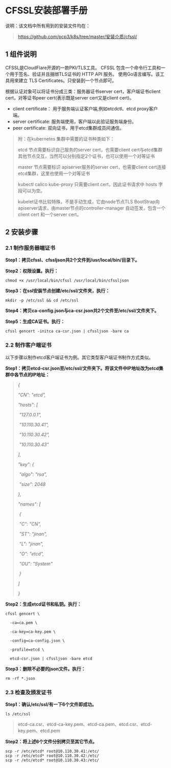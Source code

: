 # CFSSL安装部署手册

说明：该文档中所有用到的安装文件均在：

> https://github.com/pcp3/k8s/tree/master/安装介质/cfssl/

## 1 组件说明

CFSSL是CloudFlare开源的一款PKI/TLS工具。 CFSSL 包含一个命令行工具和一个用于签名、验证并且捆绑TLS证书的 HTTP API 服务。 使用Go语言编写。该工具用來建立 TLS Certificates。只安装到一个节点即可。

根据认证对象可以将证书分成三类：服务器证书server cert，客户端证书client cert，对等证书peer cert(表示既是server cert又是client cert)。

- client certificate： 用于服务端认证客户端,例如etcdctl、etcd proxy客户端。
- server certificate: 服务端使用，客户端以此验证服务端身份。
- peer certificate: 双向证书，用于etcd集群成员间通信。

> 附：在kubernetes 集群中需要的证书种类如下：
>
> etcd 节点需要标识自己服务的server cert，也需要client cert与etcd集群其他节点交互，当然可以分别指定2个证书，也可以使用一个对等证书
>
> master 节点需要标识 apiserver服务的server cert，也需要client cert连接etcd集群，这里也使用一个对等证书
>
> kubectl calico kube-proxy 只需要client cert，因此证书请求中 hosts 字段可以为空。
>
> kubelet证书比较特殊，不是手动生成，它由node节点TLS BootStrap向apiserver请求，由master节点的controller-manager 自动签发，包含一个client cert 和一个server cert。
>

## 2 安装步骤

### 2.1 制作服务器端证书

**Step1：拷贝cfssl、cfssljson共2个文件到/usr/local/bin/目录下。**

**Step2：权限设置。执行：**

```
chmod +x /usr/local/bin/cfssl /usr/local/bin/cfssljson
```

**Step3：在ssl安装节点创建/etc/ssl/文件夹，执行：**		

```
mkdir -p /etc/ssl && cd /etc/ssl
```

**Step4：拷贝ca-config.json与ca-csr.json共2个文件至/etc/ssl/文件夹下。**

**Step5：生成CA证书。执行：**

```
cfssl gencert -initca ca-csr.json | cfssljson -bare ca
```

### 2.2 制作客户端证书

以下步骤以制作etcd客户端证书为例。其它类型客户端证书制作方式类似。

**Step1：拷贝etcd-csr.json至/etc/ssl/文件夹下。将该文件中IP地址改为etcd集群中各节点的IP地址：**

> *{*
>
>   *"CN": "etcd",*
>
>   *"hosts": [*
>
> ​    *"127.0.0.1",*
>
> ​    *"10.110.30.41",*
>
> ​    *"10.110.30.42",*
>
> ​    *"10.110.30.43"*
>
>   *],*
>
>   *"key": {*
>
> ​    *"algo": "rsa",*
>
> ​    *"size": 2048*
>
>   *},*
>
>   *"names": [*
>
> ​    *{*
>
> ​      *"C": "CN",*
>
> ​      *"ST": "jinan",*
>
> ​      *"L": "jinan",*
>
> ​      *"O": "etcd",*
>
> ​      *"OU": "System"*
>
> ​    *}*
>
>   *]*
>
> *}*

**Step2：生成etcd证书和私钥。执行：**

```
cfssl gencert \

  -ca=ca.pem \

  -ca-key=ca-key.pem \

  -config=ca-config.json \

  -profile=etcd \

  etcd-csr.json | cfssljson -bare etcd
```

**Step3：删除不必要的json文件。执行：**

```
rm -rf *.json
```

### 2.3 检查及颁发证书

**Step1：确认/etc/ssl/有一下6个文件即成功。**

```
ls /etc/ssl
```

> etcd-ca.csr、etcd-ca-key.pem、etcd-ca.pem、etcd.csr、etcd-key.pem、etcd.pem

**Step2：将上述6个文件分别拷贝至其它节点。**

```
scp -r /etc/etcd* root@10.110.30.41:/etc/
scp -r /etc/etcd* root@10.110.30.42:/etc/
scp -r /etc/etcd* root@10.110.30.43:/etc/
```

